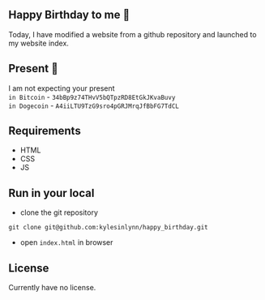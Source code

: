 ## Happy Birthday to me 🎂
Today, I have modified a website from a github repository and launched to my website index.

## Present 🎁
I am not expecting your present
<br>
`in Bitcoin` - `34bBp9z74THvV5bQTpzRD8EtGkJKvaBuvy`
<br>
`in Dogecoin` - `A4iiLTU9TzG9sro4pGRJMrqJfBbFG7TdCL`

## Requirements
- HTML
- CSS
- JS

## Run in your local
- clone the git repository
```
git clone git@github.com:kylesinlynn/happy_birthday.git
```
- open `index.html` in browser

## License
Currently have no license.